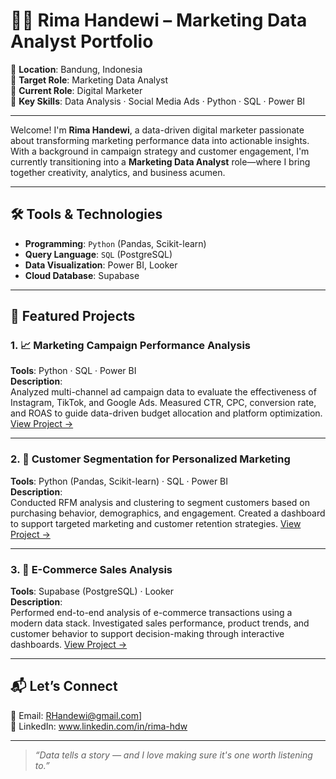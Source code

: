 # 👩‍💻 Rima Handewi – Marketing Data Analyst Portfolio

📍 **Location**: Bandung, Indonesia  
🎯 **Target Role**: Marketing Data Analyst  
💼 **Current Role**: Digital Marketer  
🧰 **Key Skills**: Data Analysis · Social Media Ads · Python · SQL · Power BI

---

Welcome! I'm **Rima Handewi**, a data-driven digital marketer passionate about transforming marketing performance data into actionable insights. With a background in campaign strategy and customer engagement, I'm currently transitioning into a **Marketing Data Analyst** role—where I bring together creativity, analytics, and business acumen.

---

## 🛠 Tools & Technologies

- **Programming**: `Python` (Pandas, Scikit-learn)
- **Query Language**: `SQL` (PostgreSQL)
- **Data Visualization**: Power BI, Looker
- **Cloud Database**: Supabase

---

## 📁 Featured Projects

### 1. 📈 Marketing Campaign Performance Analysis  
**Tools**: Python · SQL · Power BI  
**Description**:  
Analyzed multi-channel ad campaign data to evaluate the effectiveness of Instagram, TikTok, and Google Ads. Measured CTR, CPC, conversion rate, and ROAS to guide data-driven budget allocation and platform optimization.
[View Project →](projects/01-Marketing-campaign/README.md)

---

### 2. 🧠 Customer Segmentation for Personalized Marketing  
**Tools**: Python (Pandas, Scikit-learn) · SQL · Power BI  
**Description**:  
Conducted RFM analysis and clustering to segment customers based on purchasing behavior, demographics, and engagement. Created a dashboard to support targeted marketing and customer retention strategies.
[View Project →](projects/02-Customer-segmentation/README.md)

---

### 3. 🛒 E-Commerce Sales Analysis  
**Tools**: Supabase (PostgreSQL) · Looker  
**Description**:  
Performed end-to-end analysis of e-commerce transactions using a modern data stack. Investigated sales performance, product trends, and customer behavior to support decision-making through interactive dashboards.
[View Project →](projects/03-retail-sales-analysis)

---

## 📬 Let’s Connect

📧 Email: RHandewi@gmail.com]  
💼 LinkedIn: www.linkedin.com/in/rima-hdw 

---

> _“Data tells a story — and I love making sure it's one worth listening to.”_
